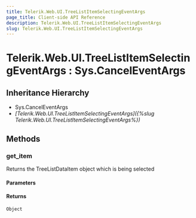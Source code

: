 ```yaml
---
title: Telerik.Web.UI.TreeListItemSelectingEventArgs
page_title: Client-side API Reference
description: Telerik.Web.UI.TreeListItemSelectingEventArgs
slug: Telerik.Web.UI.TreeListItemSelectingEventArgs
---
```


# Telerik.Web.UI.TreeListItemSelectingEventArgs : Sys.CancelEventArgs

## Inheritance Hierarchy

* Sys.CancelEventArgs
* *[Telerik.Web.UI.TreeListItemSelectingEventArgs]({%slug Telerik.Web.UI.TreeListItemSelectingEventArgs%})*

## Methods

### get_item

Returns the TreeListDataItem object which is being selected 

#### Parameters

#### Returns

`Object`
